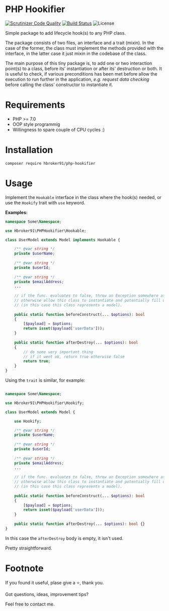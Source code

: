 PHP Hookifier 
=======================

[![Scrutinizer Code Quality](https://scrutinizer-ci.com/g/Hbroker/php-hookifier/badges/quality-score.png?b=master)](https://scrutinizer-ci.com/g/Hbroker/php-hookifier/?branch=master)
[![Build Status](https://scrutinizer-ci.com/g/Hbroker/php-hookifier/badges/build.png?b=master)](https://scrutinizer-ci.com/g/Hbroker/php-hookifier/build-status/master) 
![License](https://img.shields.io/github/license/hbroker91/php-hookifier?style=flat-square)

Simple package to add lifecycle hook(s) to any PHP class.

The package consists of two files, an interface and a trait (mixin). In the case of the former, the class must implement the
methods provided with the interface, in the latter case it just mixin in the codebase of the class.

The main purpose of this tiny package is, to add one or two interaction point(s) to a class, before its' instantiation or after its' destruction or both. 
It is useful to check, if various preconditions has been met before allow the execution to run further in the application, _e.g. request data checking_ before calling the class' constructor to instantiate it. 

Requirements
============

* PHP >= 7.0
* OOP style programmig
* Willingness to spare couple of CPU cycles :)

Installation
============
    composer require hbroker91/php-hookifier
Usage
=====
Implement the ```Hookable``` interface in the class where the hook(s) needed, or use the ```Hookify``` trait with ```use``` keyword.

**Examples:**
```php
namespace Some\Namespace;

use Hbroker91\PHPHookifier\Hookable;

class UserModel extends Model implements Hookable {

    /** @var string */
    private $userName;
    
    /** @var string */
    private $userId;
    
    /** @var string */
    private $emailAddress;
    ...
    
    // if the func. evaluates to false, throw an Exception somewhere at application's boot
    // otherwise allow this class to instantiate and potentially fill up with data 
    // (in this case this class represents a model).
        
    public static function beforeConstruct(... $options): bool 
    {
        [$payload] = $options;
        return isset($payload['userData']));
    }
    
    public static function afterDestroy(... $options): bool
    {
        // do some very important thing
        // if it went ok, return true otherwise false
        return true;
    }
}
```
Using the ```trait``` is similar, for example:
```php

namespace Some\Namespace;

use Hbroker91\PHPHookifier\Hookify;

class UserModel extends Model {

    use Hookify;

    /** @var string */
    private $userName;
    
    /** @var string */
    private $userId;
    
    /** @var string */
    private $emailAddress;
    ...
    
    // if the func. evaluates to false, throw an Exception somewhere at application's boot
    // otherwise allow this class to instantiate and potentially fill up with data 
    // (in this case this class represents a model).
        
    public static function beforeConstruct(... $options): bool 
    {
        [$payload] = $options;
        return isset($payload['userData']));
    }
    
    public static function afterDestroy(... $options): bool {}
}
```
In this case the ```afterDestroy``` body is empty, it isn't used.

Pretty straightforward.

Footnote
=======

If you found it useful, plase give a :star:, thank you.

Got questions, ideas, improvement tips? 

Feel free to contact me.



